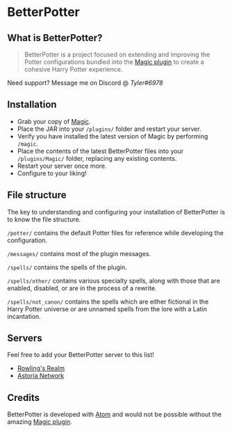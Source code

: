 # BetterPotter

## What is BetterPotter?

> BetterPotter is a project focused on extending and improving the Potter configurations bundled into the [Magic plugin](https://www.spigotmc.org/resources/magic.1056/) to create a cohesive Harry Potter experience.

Need support? Message me on Discord @ *Tyler#6978*

## Installation

* Grab your copy of [Magic](https://www.spigotmc.org/resources/magic.1056/).
* Place the JAR into your `/plugins/` folder and restart your server.
* Verify you have installed the latest version of Magic by performing `/magic`.
* Place the contents of the latest BetterPotter files into your `/plugins/Magic/` folder, replacing any existing contents.
* Restart your server once more.
* Configure to your liking!

## File structure

The key to understanding and configuring your installation of BetterPotter is to know the file structure.

`/potter/` contains the default Potter files for reference while developing the configuration.


`/messages/` contains most of the plugin messages.


`/spells/` contains the spells of the plugin.


`/spells/other/` contains various specialty spells, along with those that are enabled, disabled, or are in
the process of a rewrite.


`/spells/not_canon/` contains the spells which are either fictional in the Harry Potter universe or are unnamed spells from the lore with a Latin incantation.

## Servers

Feel free to add your BetterPotter server to this list!

* [Rowling's Realm](http://rowlingsrealm.com)
* [Astoria Network](http://astoria.network/)

## Credits

BetterPotter is developed with [Atom](https://atom.io/) and would not be possible without the amazing [Magic plugin](http://github.com/elBukkit/MagicPlugin).
